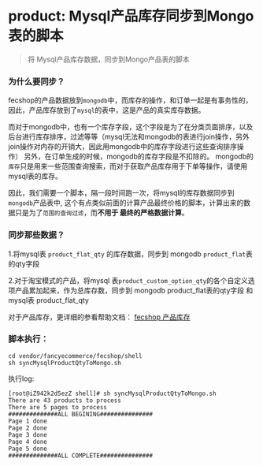 product: Mysql产品库存同步到Mongo表的脚本
=========================

> 将 Mysql产品库存数据，同步到Mongo产品表的脚本

### 为什么要同步？

fecshop的产品数据放到`mongodb`中，而库存的操作，和订单一起是有事务性的，
因此，产品库存放到了`mysql`的表中，这是产品的真实库存数据。


而对于mongodb中，也有一个库存字段，这个字段是为了在分类页面排序，以及后台进行库存排序，过滤等等（mysql无法和mongodb的表进行join操作，另外join操作对内存的开销大，因此用mongodb中的库存字段进行这些查询排序操作）
另外，在订单生成的时候，mongodb的库存字段是不扣除的。
mongodb的`库存`只是用来一些范围查询搜索，而对于获取产品库存用于下单等操作，请使用mysql表的库存。

因此，我们需要一个脚本，隔一段时间跑一次，将mysql的库存数据同步到`mongodb`产品表中,
这个有点类似前面的计算产品最终价格的脚本，计算出来的数据只是为了`范围的查询过滤`，而**不用于
最终的严格数据计算**。

### 同步那些数据？

1.将mysql表 `product_flat_qty` 的库存数据，同步到 mongodb `product_flat`表的qty字段

2.对于淘宝模式的产品，将mysql 表`product_custom_option_qty`的各个自定义选项产品累加起来，作为总库存数，同步到 mongodb product_flat表的qty字段 和 mysql表 product_flat_qty 

对于产品库存，更详细的参看帮助文档：
[fecshop 产品库存](http://www.fecshop.com/doc/fecshop-guide/instructions/cn-1.0/guide-fecshop_stock.html)


### 脚本执行：

```
cd vendor/fancyecommerce/fecshop/shell
sh syncMysqlProductQtyToMongo.sh
```

执行log:

```
[root@iZ942k2d5ezZ shell]# sh syncMysqlProductQtyToMongo.sh 
There are 43 products to process
There are 5 pages to process
##############ALL BEGINING###############
Page 1 done
Page 2 done
Page 3 done
Page 4 done
Page 5 done
##############ALL COMPLETE###############

```
























